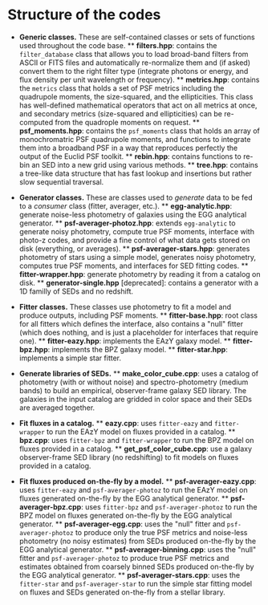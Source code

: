# Structure of the codes

* **Generic classes.** These are self-contained classes or sets of functions used throughout the code base.
** **filters.hpp**: contains the ```filter_database``` class that allows you to load broad-band filters from ASCII or FITS files and automatically re-normalize them and (if asked) convert them to the right filter type (integrate photons or energy, and flux density per unit wavelength or frequency).
** **metrics.hpp**: contains the ```metrics``` class that holds a set of PSF metrics including the quadrupole moments, the size-squared, and the ellipticities. This class has well-defined mathematical operators that act on all metrics at once, and secondary metrics (size-squared and ellipticities) can be re-computed from the quadrople moments on request.
** **psf_moments.hpp**: contains the ```psf_moments``` class that holds an array of monochromatric PSF quadrupole moments, and functions to integrate them into a broadband PSF in a way that reproduces perfectly the output of the Euclid PSF toolkit.
** **rebin.hpp**: contains functions to re-bin an SED into a new grid using various methods.
** **tree.hpp**: contains a tree-like data structure that has fast lookup and insertions but rather slow sequential traversal.

* **Generator classes.** These are classes used to *generate* data to be fed to a *consumer* class (fitter, averager, etc.).
** **egg-analytic.hpp**: generate noise-less photometry of galaxies using the EGG analytical generator.
** **psf-averager-photoz.hpp**: extends ```egg-analytic``` to generate noisy photometry, compute true PSF moments, interface with photo-z codes, and provide a fine control of what data gets stored on disk (everything, or averages).
** **psf-averager-stars.hpp**: generates photometry of stars using a simple model, generates noisy photometry, computes true PSF moments, and interfaces for SED fitting codes.
** **fitter-wrapper.hpp**: generate photometry by reading it from a catalog on disk.
** **generator-single.hpp** [deprecated]: contains a generator with a 1D familly of SEDs and no redshift.

* **Fitter classes.** These classes use photometry to fit a model and produce outputs, including PSF moments.
** **fitter-base.hpp**: root class for all fitters which defines the interface, also contains a "null" fitter (which does nothing, and is just a placeholder for interfaces that require one).
** **fitter-eazy.hpp**: implements the EAzY galaxy model.
** **fitter-bpz.hpp**: implements the BPZ galaxy model.
** **fitter-star.hpp**: implements a simple star fitter.

* **Generate libraries of SEDs.**
** **make_color_cube.cpp**: uses a catalog of photometry (with or without noise) and spectro-photometry (medium bands) to build an empirical, observer-frame galaxy SED library. The galaxies in the input catalog are gridded in color space and their SEDs are averaged together.

* **Fit fluxes in a catalog.**
** **eazy.cpp**: uses ```fitter-eazy``` and ```fitter-wrapper``` to run the EAzY model on fluxes provided in a catalog.
** **bpz.cpp**: uses ```fitter-bpz``` and ```fitter-wrapper``` to run the BPZ model on fluxes provided in a catalog.
** **get_psf_color_cube.cpp**: use a galaxy observer-frame SED library (no redshifting) to fit models on fluxes provided in a catalog.

* **Fit fluxes produced on-the-fly by a model.**
** **psf-averager-eazy.cpp**: uses ```fitter-eazy``` and ```psf-averager-photoz``` to run the EAzY model on fluxes generated on-the-fly by the EGG analytical generator.
** **psf-averager-bpz.cpp**: uses ```fitter-bpz``` and ```psf-averager-photoz``` to run the BPZ model on fluxes generated on-the-fly by the EGG analytical generator.
** **psf-averager-egg.cpp**: uses the "null" fitter and ```psf-averager-photoz``` to produce only the true PSF metrics and noise-less photometry (no noisy estimates) from SEDs produced on-the-fly by the EGG analytical generator.
** **psf-averager-binning.cpp**: uses the "null" fitter and ```psf-averager-photoz``` to produce true PSF metrics and estimates obtained from coarsely binned SEDs produced on-the-fly by the EGG analytical generator.
** **psf-averager-stars.cpp**: uses the ```fitter-star``` and ```psf-averager-star``` to run the simple star fitting model on fluxes and SEDs generated on-the-fly from a stellar library.

